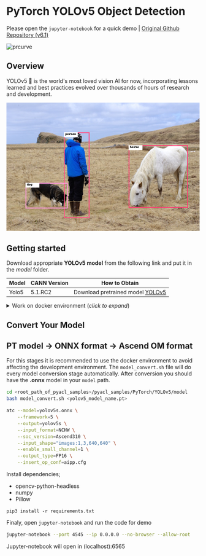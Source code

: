 # PyTorch YOLOv5 Object Detection

Please open the `jupyter-notebook` for a quick demo | [Original Github Repository (v6.1)](https://github.com/ultralytics/yolov5/tree/v6.1)

<img src="https://pjreddie.com/media/image/yologo_2.png" height="200" alt="prcurve"/>

## Overview
YOLOv5 🚀 is the world's most loved vision AI for now, incorporating lessons learned and best practices evolved over thousands of hours of research and development.

<img src="../../Common/data/yolo_result.png" alt="prcurve"/>

## Getting started

Download appropriate **YOLOv5 model** from the following link and put it in the _model_ folder. 

| **Model** | **CANN Version** | **How to Obtain** |
|---|---|---|
| Yolo5 | 5.1.RC2  | Download pretrained model [YOLOv5](https://github.com/ultralytics/yolov5/releases/tag/v6.1)

<details> <summary> Work on docker environment (<i>click to expand</i>)</summary>

Start your docker environment.

```bash
sudo docker run -it -u root --rm --name yolov5_docker -p 6565:4545 \
--device=/dev/davinci0 \
--device=/dev/davinci_manager \
--device=/dev/devmm_svm \
--device=/dev/hisi_hdc \
-v /usr/local/dcmi:/usr/local/dcmi \
-v /usr/local/bin/npu-smi:/usr/local/bin/npu-smi \
-v /usr/local/Ascend/driver:/usr/local/Ascend/driver \
-v /PATH/pyacl_samples:/workspace/pyacl_samples \
ascendhub.huawei.com/public-ascendhub/infer-modelzoo:22.0.RC2 /bin/bash
```
    
```bash
apt-get update && apt-get install -y --no-install-recommends \
        gcc \
        g++ \
        make \
        cmake \
        zlib1g \
        zlib1g-dev \
        openssl \
        libsqlite3-dev \
        libssl-dev \
        libffi-dev \
        unzip \
        pciutils \
        net-tools \
        libblas-dev \
        gfortran \
        libblas3 \
        libopenblas-dev \
        libbz2-dev \
        build-essential \
        lzma \
        liblzma-dev \
        git \
        && \
    apt-get clean && \
    rm -rf /var/lib/apt/lists/*
```
    
```bash
rm -rf /usr/local/python3.9.2

wget https://www.python.org/ftp/python/3.7.5/Python-3.7.5.tgz --no-check-certificate && \
    tar -zxvf Python-3.7.5.tgz && \
    cd Python-3.7.5 && \
    ./configure --prefix=/usr/local/python3.7.5 --enable-loadable-sqlite-extensions --enable-shared && make -j && make install && \
    cd .. && \
    rm -r -d Python-3.7.5 && rm Python-3.7.5.tgz && \
    export LD_LIBRARY_PATH=/usr/local/python3.7.5/lib:$LD_LIBRARY_PATH && \
    export PATH=/usr/local/python3.7.5/bin:$PATH

pip3 install --upgrade pip
pip3 install attrs numpy decorator sympy cffi pyyaml pathlib2 psutil protobuf scipy requests absl-py jupyter jupyterlab sympy

```
</details>

## Convert Your Model

## PT model -> ONNX format -> Ascend OM format

For this stages it is recommended to use the docker environment to avoid affecting the development environment. The `model_convert.sh` file will do every model conversion stage automatically. After conversion you should have the **.onnx** model in your `model` path.

```bash
cd <root_path_of_pyacl_samples>/pyacl_samples/PyTorch/YOLOv5/model
bash model_convert.sh <yolov5_model_name.pt>
```

```bash
atc --model=yolov5s.onnx \
    --framework=5 \
    --output=yolov5s \
    --input_format=NCHW \
    --soc_version=Ascend310 \
    --input_shape="images:1,3,640,640" \
    --enable_small_channel=1 \
    --output_type=FP16 \
    --insert_op_conf=aipp.cfg
```

Install dependencies;
- opencv-python-headless
- numpy
- Pillow

```
pip3 install -r requirements.txt
```

Finaly, open `jupyter-notebook` and run the code for demo

```bash
jupyter-notebook --port 4545 --ip 0.0.0.0 --no-browser --allow-root
```

Jupyter-notebook will open in (localhost):6565